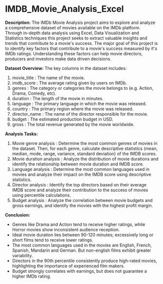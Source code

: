 # IMDB_Movie_Analysis_Excel

**Description:**
  The IMDb Movie Analysis project aims to explore and analyze a comprehensive dataset of movies available on the IMDb platform. Through in-depth data analysis using Excel, Data Visualization and Statistics techniques this project seeks to extract valuable insights and trends that contribute to a movie's success.
  The major goal of this project is to identify key factors that contribute to a movie's success measured by it's IMDb ratings. Understanding these factors can help movie directors, producers and investors make data driven decisions.

**Dataset Overview:**
The key columns in the dataset includes:
1. movie_title : The name of the movie.
2. imdb_score : The average rating given by users on IMDb.
3. genres : The category or categories the movie belongs to (e.g. Action, Drama, Comedy, etc).
4. duration : The length of the movie in minutes.
5. language : The primary language in which the movie was released.
6. country : The primary region where the movie was released.
7. director_name : The name of the director responsible for the movie.
8. budget : The estimated production budget in USD.
9. gross : The total revenue generated by the movie worldwide.

**Analysis Tasks:**
1. Movie genre analysis : Determine the most common genres of movies in the dataset. Then, for each genre, calculate descriptive statistics (mean, median, mode, range, variance, standard deviation) of the IMDB scores.
2. Movie duration analysis : Analyze the distribution of movie durations and identify the relationship between movie duration and IMDB score.
3. Language analysis : Determine the most common languages used in movies and analyze their impact on the IMDB score using descriptive statistics.
4. Director analysis : Identify the top directors based on their average IMDB score and analyze their contribution to the success of movies using percentile calculations.
5. Budget analysis : Analyze the correlation between movie budgets and gross earnings, and identify the movies with the highest profit margin.

**Conclusion:**
- Genres like Drama and Action tend to receive higher ratings, while Horror movies show inconsistent audience reception.
- Ideal movie duration lies between 90-120 minutes; excessively long or short films tend to receive lower ratings.
- The most common languages used in the movies are English, French, Spanish, Mandarin and German. But non-english films exhibit greater variability.
- Directors in the 90th percentile consistently produce high-rated movies, highlighting the importance of experienced film makers.
- Budget strongly correlates with earnings, but does not guarantee a higher IMDb rating.
